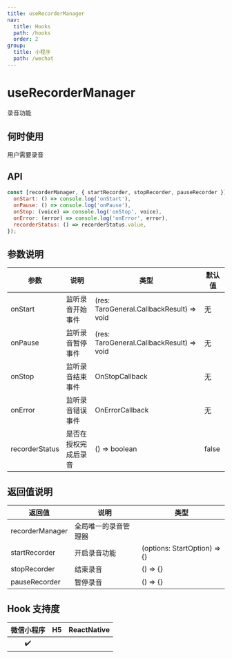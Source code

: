 ```yaml
---
title: useRecorderManager
nav:
  title: Hooks
  path: /hooks
  order: 2
group:
  title: 小程序
  path: /wechat
---
```


# useRecorderManager

录音功能

## 何时使用

用户需要录音

## API

```jsx | pure
const [recorderManager, { startRecorder, stopRecorder, pauseRecorder }] = useRecorderManager({
  onStart: () => console.log('onStart'),
  onPause: () => console.log('onPause'),
  onStop: (voice) => console.log('onStop', voice),
  onError: (error) => console.log('onError', error),
  recorderStatus: () => recorderStatus.value,
});
```

## 参数说明

| 参数           | 说明                 | 类型                                      | 默认值 |
| -------------- | -------------------- | ----------------------------------------- | ------ |
| onStart        | 监听录音开始事件     | (res: TaroGeneral.CallbackResult) => void | 无     |
| onPause        | 监听录音暂停事件     | (res: TaroGeneral.CallbackResult) => void | 无     |
| onStop         | 监听录音结束事件     | OnStopCallback                            | 无     |
| onError        | 监听录音错误事件     | OnErrorCallback                           | 无     |
| recorderStatus | 是否在授权完成后录音 | () => boolean                             | false  |

## 返回值说明

| 返回值          | 说明                 | 类型                         |
| --------------- | -------------------- | ---------------------------- |
| recorderManager | 全局唯一的录音管理器 |
| startRecorder   | 开启录音功能         | (options: StartOption) => {} |
| stopRecorder    | 结束录音             | () => {}                     |
| pauseRecorder   | 暂停录音             | () => {}                     |

## Hook 支持度

| 微信小程序 | H5  | ReactNative |
| :--------: | :-: | :---------: |
|     ✔️     |     |             |
